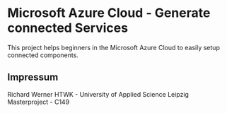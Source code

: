 # Microsoft Azure Cloud - Generate connected Services
This project helps beginners in the Microsoft Azure Cloud to easily setup connected components.

## Impressum
Richard Werner
HTWK - University of Applied Science Leipzig
Masterproject - C149